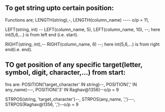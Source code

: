 ## To get string upto certain position:
Functions are; 
LENGTH(string),-, LENGTH(column_name) ---- o/p = 11, 

LEFT(string, int) -- LEFT(column_name, 5), LEFT(column_name, 10), --; here int(5,6,...) is from left end (i.e. start).

RIGHT(string, int),-- RIGHT(column_name, 6) --; here int(5,6,...) is from right end(i.e. end).

## TO get position of any specific target(letter, symbol, digit, character,...) from start:
fns are:
POSITION('target_character' IN string)--, POSITION(',' IN any_name)---, POSITION('3' IN Raghav@1356)--o/p = 9

STRPOS(string, 'target_character')--, STRPOS(any_name, ',')---, STRPOS(Raghav@1356, ',')--o/p = 9


